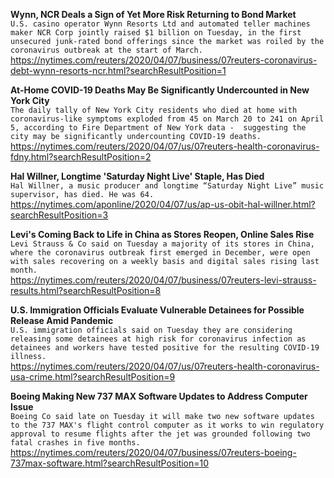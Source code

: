 **Wynn, NCR Deals a Sign of Yet More Risk Returning to Bond Market**\
`U.S. casino operator Wynn Resorts Ltd and automated teller machines maker NCR Corp jointly raised $1 billion on Tuesday, in the first unsecured junk-rated bond offerings since the market was roiled by the coronavirus outbreak at the start of March. `\
https://nytimes.com/reuters/2020/04/07/business/07reuters-coronavirus-debt-wynn-resorts-ncr.html?searchResultPosition=1

**At-Home COVID-19 Deaths May Be Significantly Undercounted in New York City**\
`The daily tally of New York City residents who died at home with coronavirus-like symptoms exploded from 45 on March 20 to 241 on April 5, according to Fire Department of New York data -  suggesting the city may be significantly undercounting COVID-19 deaths.`\
https://nytimes.com/reuters/2020/04/07/us/07reuters-health-coronavirus-fdny.html?searchResultPosition=2

**Hal Willner, Longtime 'Saturday Night Live' Staple, Has Died**\
`Hal Willner, a music producer and longtime “Saturday Night Live” music supervisor, has died. He was 64.`\
https://nytimes.com/aponline/2020/04/07/us/ap-us-obit-hal-willner.html?searchResultPosition=3

**Levi's Coming Back to Life in China as Stores Reopen, Online Sales Rise**\
`Levi Strauss & Co said on Tuesday a majority of its stores in China, where the coronavirus outbreak first emerged in December, were open with sales recovering on a weekly basis and digital sales rising last month. `\
https://nytimes.com/reuters/2020/04/07/business/07reuters-levi-strauss-results.html?searchResultPosition=8

**U.S. Immigration Officials Evaluate Vulnerable Detainees for Possible Release Amid Pandemic**\
`U.S. immigration officials said on Tuesday they are considering releasing some detainees at high risk for coronavirus infection as detainees and workers have tested positive for the resulting COVID-19 illness.`\
https://nytimes.com/reuters/2020/04/07/us/07reuters-health-coronavirus-usa-crime.html?searchResultPosition=9

**Boeing Making New 737 MAX Software Updates to Address Computer Issue**\
`Boeing Co said late on Tuesday it will make two new software updates to the 737 MAX's flight control computer as it works to win regulatory approval to resume flights after the jet was grounded following two fatal crashes in five months.`\
https://nytimes.com/reuters/2020/04/07/business/07reuters-boeing-737max-software.html?searchResultPosition=10


